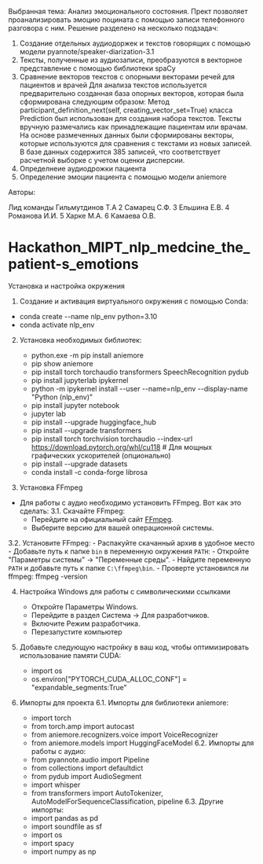Выбранная тема: Анализ эмоционального состояния.
Прект позволяет проанализировать эмоцию поцината с помощью записи телефонного разговора с ним.
Решение разделено на несколько подзадач:
1) Создание отдельных аудиодоржек и текстов говорящих с помощью модели pyannote/speaker-diarization-3.1
2) Тексты, полученные из аудиозаписи, преобразуются в векторное представление с помощью библиотеки spaCy
3) Сравнение векторов текстов с опорными векторами речей для пациентов и врачей
  Для анализа текстов используется предварительно созданная база опорных векторов, которая была сформирована следующим образом:
  Метод participant_definition_next(self, creating_vector_set=True) класса Prediction был использован для создания набора текстов.
  Тексты вручную размечались как принадлежащие пациентам или врачам.
  На основе размеченных данных были сформированы векторы, которые используются для сравнения с текстами из новых записей.
  В базе данных содержится 385 записей, что соответствует расчетной выборке с учетом оценки дисперсии.
4) Определнеие аудиодрожки пациента
5) Определение эмоции пациента с помощью модели aniemore

Авторы:

Лид команды	Гильмутдинов Т.А
2	Самарец С.Ф.
3	Ельшина Е.В.
4	Романова И.И.
5	Харке М.А. 
6	Камаева О.В.

# Hackathon_MIPT_nlp_medcine_the_patient-s_emotions
Установка и настройка окружения
1. Создание и активация виртуального окружения с помощью Conda:
  - conda create --name nlp_env python=3.10
  - conda activate nlp_env
2. Установка необходимых библиотек:
   - python.exe -m pip install aniemore
   - pip show aniemore
   - pip install torch torchaudio transformers SpeechRecognition pydub
   - pip install jupyterlab ipykernel
   - python -m ipykernel install --user --name=nlp_env --display-name "Python (nlp_env)"
   - pip install jupyter notebook
   - jupyter lab
   - pip install --upgrade huggingface_hub
   - pip install --upgrade transformers
   - pip install torch torchvision torchaudio --index-url https://download.pytorch.org/whl/cu118  # Для мощных графических ускорителей (опционально)
   - pip install --upgrade datasets
   - conda install -c conda-forge librosa
     
3. Установка FFmpeg
  - Для работы с аудио необходимо установить FFmpeg. Вот как это сделать:
  3.1. Скачайте FFmpeg:
    - Перейдите на официальный сайт [FFmpeg](https://ffmpeg.org/download.html).
    - Выберите версию для вашей операционной системы.

  3.2. Установите FFmpeg:
    - Распакуйте скачанный архив в удобное место
    - Добавьте путь к папке `bin` в переменную окружения `PATH`:
    - Откройте "Параметры системы" → "Переменные среды".
    - Найдите переменную `PATH` и добавьте путь к папке `C:\ffmpeg\bin`.
    - Проверте установился ли ffmpeg: ffmpeg -version
  
4. Настройка Windows для работы с символическими ссылками
    - Откройте Параметры Windows.
    - Перейдите в раздел Система → Для разработчиков.
    - Включите Режим разработчика.
    - Перезапустите компьютер

5. Добавьте следующую настройку в ваш код, чтобы оптимизировать использование памяти CUDA:
    - import os
    - os.environ["PYTORCH_CUDA_ALLOC_CONF"] = "expandable_segments:True"

6. Импорты для проекта
  6.1. Импорты для библиотеки aniemore:
    - import torch
    - from torch.amp import autocast
    - from aniemore.recognizers.voice import VoiceRecognizer
    - from aniemore.models import HuggingFaceModel
  6.2. Импорты для работы с аудио:
    - from pyannote.audio import Pipeline
    - from collections import defaultdict
    - from pydub import AudioSegment
    - import whisper
    - from transformers import AutoTokenizer, AutoModelForSequenceClassification, pipeline
  6.3. Другие импорты:
    - import pandas as pd
    - import soundfile as sf
    - import os
    - import spacy
    - import numpy as np
